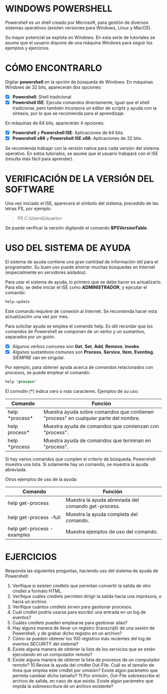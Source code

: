 # WINDOWS POWERSHELL

Powershell es un shell creado por Microsoft, para gestión de diversos
sistemas operativos (existen versiones para Windows, Linux y MacOS).

Su mayor potencial se explota en Windows. En esta serie de tutoriales
se asume que el usuario dispone de una máquina Windows para seguir los
ejemplos y ejercicios.

# CÓMO ENCONTRARLO

Digitar **powershell** en la opción de búsqueda de Windows. En máquinas
Windows de 32 bits, aparecerán dos opciones:

- [x] **Powershell**: Shell tradicional
- [x] **Powershell ISE**: Ejecuta comandos directamente, igual que el shell
  tradicional, pero también incorpora un editor de scripts y ayuda con la
  sintaxis, por lo que se recomienda para el aprendizaje.

En máquinas de 64 bits, aparecerán 4 opciones:

- [x] **Powershell** y **Powershell ISE**: Aplicaciones de 64 bits.
- [x] **Powershell x86** y **Powershell ISE x86**: Aplicaciones de 32 bits.

Se recomienda trabajar con la versión nativa para cada versión del sistema
operativo. En estos tutoriales, se asume que el usuario trabajará con el
ISE (resulta más fácil para aprender).

# VERIFICACIÓN DE LA VERSIÓN DEL SOFTWARE

Una vez iniciado el ISE, aparecerá el símbolo del sistema, precedido de las
letras PS, por ejemplo:

> PS C:\Users\Usuario> 

Se puede verificar la versión digitando el comando **$PSVersionTable**.

# USO DEL SISTEMA DE AYUDA

El sistema de ayuda contiene una gran cantidad de información útil para el
programador. Su buen uso puede ahorrar muchas búsquedas en Internet
(especialmente en servidores aislados). 

Para usar el sistema de ayuda, lo primero que se debe hacer es actualizarlo.
Para ello, se debe iniciar el ISE como **ADMINISTRADOR**, y ejecutar el comando:

```powershell
help-update
```

Este comando requiere de conexión al Internet. Se recomienda hacer esta
actualización una vez por mes.

Para solicitar ayuda se emplea el comando help. Es útil recordar que los
comandos de Powershell se componen de un verbo y un sustantivo, separados por
un guión.

- [x] Algunos verbos comunes son **Get**, **Set**, **Add**, **Remove**, **Invoke**.
- [x] Algunos sustantivos comunes son **Process**, **Service**, **Item**, **Eventlog**. *SIEMPRE*
  van en singular.

Por ejemplo, para obtener ayuda acerca de comandos relacionados con procesos,
se puede emplear el comando:

```powershell
help *process*
```

El comodín (*) indica cero o más caracteres. Ejemplos de su uso:

Comando | Función
------- | -------
help \*process\*  | Muestra ayuda sobre comandos que contienen "process" en cualquier parte del nombre.
help process\*   | Muestra ayuda de comandos que comienzan con "process".
help \*process   | Muestra ayuda de comandos que terminan en "process".

Si hay varios comandos que cumplen el criterio de búsqueda, Powershell muestra
una lista. Si solamente hay un comando, se muestra la ayuda abreviada.

Otros ejemplos de uso de la ayuda:

Comando | Función
------- | -------
help get-process           |  Muestra la ayuda abreviada del comando get-process.
help get-process -full     | Muestra la ayuda completa del comando.
help get-process -examples | Muestra ejemplos de uso del comando.

# EJERCICIOS

Responda las siguientes preguntas, haciendo uso del sistema de ayuda de
Powershell:

1. Verifique si existen cmdlets que permitan convertir la salida de otro
   cmdlet a formato HTML.
2. Verifique cuáles cmdlets permiten dirigir la salida hacia una impresora,
   o hacia un archivo.
3. Verifique cuántos cmdlets sirven para gestionar procesos.
4. Cuál cmdlet podría usarse para escribir una entrada en un log de eventos?
5. Cuáles cmdlets pueden emplearse para gestionar alias?
6. Hay alguna manera de llevar un registro (transcript) de una sesión de
   Powershell, y de grabar dicho registro en un archivo?
7. Cómo se pueden obtener los 100 registros más recientes del log de eventos
   SECURITY del sistema?
8. Existe alguna manera de obtener la lista de los servicios que se están
   ejecutando en un computador remoto?
9. Existe alguna manera de obtener la lista de procesos de un computador
   remoto?
10.Revise la ayuda del cmdlet Out-File. Cuál es el tamaño de línea que emplea
   este cmdlet por omisión? Existe algún parámetro que permita cambiar dicho
   tamaño?
11.Por omisión, Out-File sobreescribe el archivo de salida, en caso de que
   exista. Existe algún parámetro que impida la sobreescritura de un archivo
   existente?

